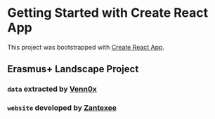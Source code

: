 # Getting Started with Create React App

This project was bootstrapped with [Create React App](https://github.com/facebook/create-react-app).

## Erasmus+ Landscape Project

### `data` extracted by [Venn0x](https://github.com/Venn0x)

### `website` developed by [Zantexee](https://github.com/Zantexee)
